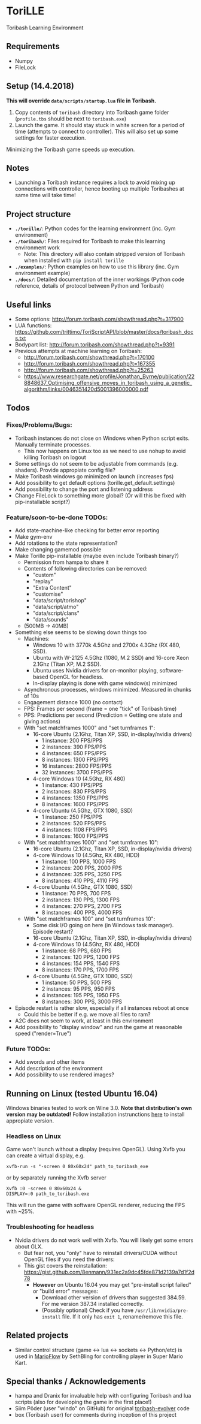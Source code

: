 # ToriLLE
Toribash Learning Environment

## Requirements
* Numpy
* FileLock

## Setup (14.4.2018)
**This will override `data/scripts/startup.lua` file in Toribash.**
1. Copy contents of `toribash` directory into Toribash game folder (`profile.tbs` should be next to `toribash.exe`)
2. Launch the game. It should stay stuck in white screen for a period of time (attempts to connect to controller).
   This will also set up some settings for faster execution.

Minimizing the Toribash game speeds up execution. 

## Notes
- Launching a Toribash instance requires a lock to avoid mixing up connections with controller,
hence booting up multiple Toribashes at same time will take time!

## Project structure
- **`./torille/`**: Python codes for the learning environment (inc. Gym environment)
- **`./toribash/`**: Files required for Toribash to make this learning environment work 
  - Note: This directory will also contain stripped version of Toribash when installed with `pip install torille`
- **`./examples/`**: Python examples on how to use this library (inc. Gym environment example)
- **`./docs/`**: Detailed documentation of the inner workings (Python code reference, details of protocol between Python and Toribash)

## Useful links

* Some options: http://forum.toribash.com/showthread.php?t=317900
* LUA functions: https://github.com/trittimo/ToriScriptAPI/blob/master/docs/toribash_docs.txt
* Bodypart list: http://forum.toribash.com/showthread.php?t=9391
* Previous attempts at machine learning on Toribash: 
  * http://forum.toribash.com/showthread.php?t=170100
  * http://forum.toribash.com/showthread.php?t=167355
  * http://forum.toribash.com/showthread.php?t=25263
  * https://www.researchgate.net/profile/Jonathan_Byrne/publication/228848637_Optimising_offensive_moves_in_toribash_using_a_genetic_algorithm/links/0046351420d5001396000000.pdf

## Todos
### Fixes/Problems/Bugs:

- Toribash instances do not close on Windows when Python script exits. Manually terminate processes.
    - This now happens on Linux too as we need to use nohup to avoid killing Toribash on logout
- Some settings do not seem to be adjustable from commands (e.g. shaders). Provide appropiate config file?
- Make Toribash windows go minimized on launch (increases fps)
- Add possibility to get default options (torille.get_default.settings)
- Add possibility to change the port and listening address
- Change FileLock to something more global? (Or will this be fixed with pip-installable script?)

### Feature/soon-to-be-done TODOs:

- Add state-machine-like checking for better error reporting
- Make gym-env
- Add rotations to the state representation?
- Make changing gamemod possible
- Make Torille pip-installable (maybe even include Toribash binary?)
    - Permission from hampa to share it
    - Contents of following directories can be removed:
        - "custom"
        - "replay"
        - "Extra Content"
        - "customise"
        - "data/script/torishop"
        - "data/script/atmo"
        - "data/script/clans"
        - "data/sounds"
    - (500MB -> 40MB)
- Something else seems to be slowing down things too
    - Machines: 
        - Windows 10 with 3770k 4.5Ghz and 2700x 4.3Ghz (RX 480, SSD). 
        - Ubuntu with W-2125 4.5Ghz (1080, M.2 SSD) and 16-core Xeon 2.1Ghz (Titan XP, M.2 SSD).
        - Ubuntu uses Nvidia drivers for on-monitor playing, software-based OpenGL for headless.
        - In-display playing is done with game window(s) minimized
    - Asynchronous processes, windows minimized. Measured in chunks of 10s
    - Engagement distance 1000 (no contact)
    - FPS: Frames per second (frame = one "tick" of Toribash time)
    - PPS: Predictions per second (Prediction = Getting one state and giving actions)
    - With "set matchframes 1000" and "set turnframes 1":
        - 16-core Ubuntu (2.1Ghz, Titan XP, SSD, in-display/nvidia drivers)
            - 1 instance:   200  FPS/PPS
            - 2 instances:  390  FPS/PPS
            - 4 instances:  650  FPS/PPS
            - 8 instances:  1300 FPS/PPS
            - 16 instances: 2800 FPS/PPS
            - 32 instances: 3700 FPS/PPS
        - 4-core Windows 10 (4.5Ghz, RX 480)
            - 1 instance:   430  FPS/PPS
            - 2 instances:  830  FPS/PPS
            - 4 instances:  1350 FPS/PPS
            - 8 instances:  1600 FPS/PPS
        - 4-core Ubuntu (4.5Ghz, GTX 1080, SSD)
            - 1 instance:   250  FPS/PPS
            - 2 instances:  520  FPS/PPS
            - 4 instances:  1108 FPS/PPS
            - 8 instances:  1600 FPS/PPS
    - With "set matchframes 1000" and "set turnframes 10":
        - 16-core Ubuntu (2.1Ghz, Titan XP, SSD, in-display/nvidia drivers)
        - 4-core Windows 10 (4.5Ghz, RX 480, HDD)
            - 1 instance:   100 PPS, 1000 FPS
            - 2 instances:  200 PPS, 2000 FPS
            - 4 instances:  325 PPS, 3250 FPS
            - 8 instances:  410 PPS, 4110 FPS
        - 4-core Ubuntu (4.5Ghz, GTX 1080, SSD)
            - 1 instance:   70  PPS, 700 FPS
            - 2 instances:  130 PPS, 1300 FPS
            - 4 instances:  270 PPS, 2700 FPS
            - 8 instances:  400 PPS, 4000 FPS
    - With "set matchframes 100" and "set turnframes 10":
        - Some disk I/O going on here (in Windows task manager). Episode restart?
        - 16-core Ubuntu (2.1Ghz, Titan XP, SSD, in-display/nvidia drivers)
        - 4-core Windows 10 (4.5Ghz, RX 480, HDD)
            - 1 instance:   68  PPS, 680  FPS
            - 2 instances:  120 PPS, 1200 FPS
            - 4 instances:  154 PPS, 1540 FPS
            - 8 instances:  170 PPS, 1700 FPS
        - 4-core Ubuntu (4.5Ghz, GTX 1080, SSD)
            - 1 instance:   50  PPS,  500 FPS
            - 2 instances:  95  PPS,  950 FPS
            - 4 instances:  195 PPS, 1950 FPS
            - 8 instances:  300 PPS, 3000 FPS
- Episode restart is rather slow, especially if all instances reboot at once
    - Could this be better if e.g. we move all files to ram?
- A2C does not seem to work, at least in this environment 
- Add possibility to "display window" and run the game at reasonable speed ("render=True")

### Future TODOs:
- Add swords and other items
- Add description of the environment
- Add possibility to use rendered images?

## Running on Linux (tested Ubuntu 16.04)
Windows binaries tested to work on Wine 3.0. **Note that distribution's own version may be outdated!**
Follow installation instrunctions [here](https://wiki.winehq.org/Download) to install appropiate version.

### Headless on Linux
Game won't launch without a display (requires OpenGL).
Using Xvfb you can create a virtual display, e.g.

`xvfb-run -s "-screen 0 80x60x24" path_to_toribash_exe`

or by separately running the Xvfb server

```
Xvfb :0 -screen 0 80x60x24 &
DISPLAY=:0 path_to_toribash.exe
```

This will run the game with software OpenGL renderer, reducing the FPS with ~25%.

### Troubleshooting for headless
- Nvidia drivers do not work well with Xvfb. You will likely get some errors about GLX.
    - But fear not, you "only" have to reinstall drivers/CUDA without OpenGL files if you need the drivers:
    - This gist covers the reinstallation: https://gist.github.com/8enmann/931ec2a9dc45fde871d2139a7d1f2d78
        - **However** on Ubuntu 16.04 you may get "pre-install script failed" or "build error" messages:
            - Download other version of drivers than suggested 384.59. For me version 387.34 installed correctly.
            - (Possibly optional) Check if you have `/usr/lib/nvidia/pre-install` file. If it only has `exit 1`, rename/remove this file.

## Related projects

- Similar control structure (game <-> lua <-> sockets <-> Python/etc) is used in [MarioFlow](https://docs.google.com/document/d/1p4ZOtziLmhf0jPbZTTaFxSKdYqE91dYcTNqTVdd6es4) by SethBling for controlling player in Super Mario Kart.

## Special thanks / Acknowledgements
- hampa and Dranix for invaluable help with configuring Toribash and lua scripts (also for developing the game in the first place!)
- Siim Põder (user "windo" on GitHub) for original [toribash-evolver](https://github.com/windo/toribash-evolver) code
- box (Toribash user) for comments during inception of this project
